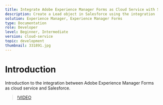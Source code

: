 ```yaml
---
title: Integrate Adobe Experience Manager Forms as Cloud Service with Salesforce
description: Create a Lead object in Salesforce using the integration
solution: Experience Manager, Experience Manager Forms
type: Documentation
role: Developer
level: Beginner, Intermediate
version: cloud-service
topic: development
thumbnail: 331891.jpg
---
```

# Introduction

Introduction to the integration between Adobe Experience Manager Forms as cloud service and Salesforce.

>[!VIDEO](https://video.tv.adobe.com/v/331891/?quality=12&learn=on)

